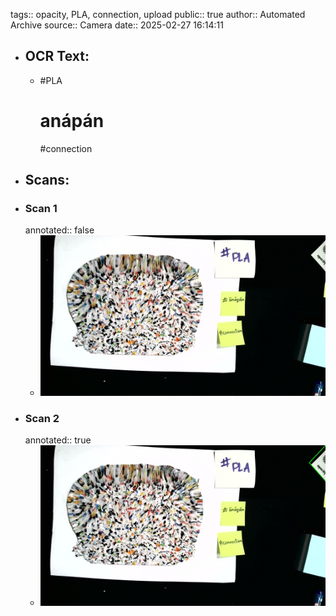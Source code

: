 tags:: opacity, PLA, connection, upload
public:: true
author:: Automated Archive
source:: Camera
date:: 2025-02-27 16:14:11

- ## OCR Text:
	- #PLA
	  # anápán
	  #connection
- ## Scans:
- ### Scan 1
  annotated:: false
	- ![./assets/scans/2025-02-27T16-14-11-5795.jpg](./assets/scans/2025-02-27T16-14-11-5795.jpg)
- ### Scan 2
  annotated:: true
	- ![./assets/scans/2025-02-27T16-14-11-6024.jpg](./assets/scans/2025-02-27T16-14-11-6024.jpg)